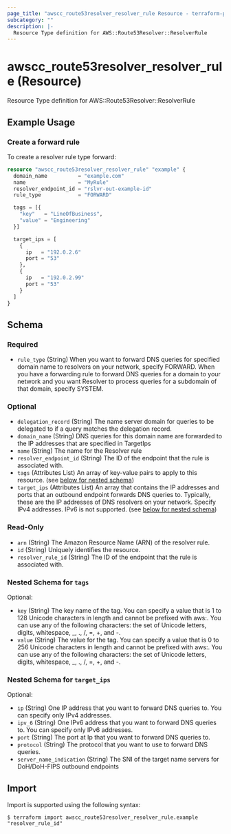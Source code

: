 ```yaml
---
page_title: "awscc_route53resolver_resolver_rule Resource - terraform-provider-awscc"
subcategory: ""
description: |-
  Resource Type definition for AWS::Route53Resolver::ResolverRule
---
```


# awscc_route53resolver_resolver_rule (Resource)

Resource Type definition for AWS::Route53Resolver::ResolverRule

## Example Usage

### Create a forward rule

To create a resolver rule type forward:

```terraform
resource "awscc_route53resolver_resolver_rule" "example" {
  domain_name          = "example.com"
  name                 = "MyRule"
  resolver_endpoint_id = "rslvr-out-example-id"
  rule_type            = "FORWARD"

  tags = [{
    "key"   = "LineOfBusiness",
    "value" = "Engineering"
  }]

  target_ips = [
    {
      ip   = "192.0.2.6"
      port = "53"
    },
    {
      ip   = "192.0.2.99"
      port = "53"
    }
  ]
}
```

<!-- schema generated by tfplugindocs -->
## Schema

### Required

- `rule_type` (String) When you want to forward DNS queries for specified domain name to resolvers on your network, specify FORWARD. When you have a forwarding rule to forward DNS queries for a domain to your network and you want Resolver to process queries for a subdomain of that domain, specify SYSTEM.

### Optional

- `delegation_record` (String) The name server domain for queries to be delegated to if a query matches the delegation record.
- `domain_name` (String) DNS queries for this domain name are forwarded to the IP addresses that are specified in TargetIps
- `name` (String) The name for the Resolver rule
- `resolver_endpoint_id` (String) The ID of the endpoint that the rule is associated with.
- `tags` (Attributes List) An array of key-value pairs to apply to this resource. (see [below for nested schema](#nestedatt--tags))
- `target_ips` (Attributes List) An array that contains the IP addresses and ports that an outbound endpoint forwards DNS queries to. Typically, these are the IP addresses of DNS resolvers on your network. Specify IPv4 addresses. IPv6 is not supported. (see [below for nested schema](#nestedatt--target_ips))

### Read-Only

- `arn` (String) The Amazon Resource Name (ARN) of the resolver rule.
- `id` (String) Uniquely identifies the resource.
- `resolver_rule_id` (String) The ID of the endpoint that the rule is associated with.

<a id="nestedatt--tags"></a>
### Nested Schema for `tags`

Optional:

- `key` (String) The key name of the tag. You can specify a value that is 1 to 128 Unicode characters in length and cannot be prefixed with aws:. You can use any of the following characters: the set of Unicode letters, digits, whitespace, _, ., /, =, +, and -.
- `value` (String) The value for the tag. You can specify a value that is 0 to 256 Unicode characters in length and cannot be prefixed with aws:. You can use any of the following characters: the set of Unicode letters, digits, whitespace, _, ., /, =, +, and -.


<a id="nestedatt--target_ips"></a>
### Nested Schema for `target_ips`

Optional:

- `ip` (String) One IP address that you want to forward DNS queries to. You can specify only IPv4 addresses.
- `ipv_6` (String) One IPv6 address that you want to forward DNS queries to. You can specify only IPv6 addresses.
- `port` (String) The port at Ip that you want to forward DNS queries to.
- `protocol` (String) The protocol that you want to use to forward DNS queries.
- `server_name_indication` (String) The SNI of the target name servers for DoH/DoH-FIPS outbound endpoints

## Import

Import is supported using the following syntax:

```shell
$ terraform import awscc_route53resolver_resolver_rule.example "resolver_rule_id"
```